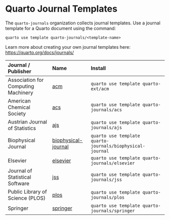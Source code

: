 # Quarto Journal Templates

The `quarto-journals` organization collects journal templates. Use a journal template for a Quarto document using the command:

`quarto use template quarto-journals/<template-name>`

Learn more about creating your own journal templates here: <https://quarto.org/docs/journals/>

| Journal / Publisher                 | Name                                                                          | Install                                                    |
|:-----------------------------|:----------------------|:------------------|
| Association for Computing Machinery | [acm](https://github.com/quarto-journals/acm)                                 | `quarto use template quarto-ext/acm`                       |
| American Chemical Society           | [acs](https://github.com/quarto-journals/acs)                                 | `quarto use template quarto-journals/acs`                  |
| Austrian Journal of Statistics      | [ajs](https://github.com/quarto-journals/ajs)                                 | `quarto use template quarto-journals/ajs`                  |
| Biophysical Journal                 | [biophysical-journal](https://github.com/quarto-journals/biophysical-journal) | `quarto use template  quarto-journals/biophysical-journal` |
| Elsevier                            | [elsevier](https://github.com/quarto-journals/elsevier)                       | `quarto use template quarto-journals/elsevier`             |
| Journal of Statistical Software     | [jss](https://github.com/quarto-journals/jss)                                 | `quarto use template quarto-journals/jss`                  |
| Public Library of Science (PLOS)    | [plos](https://github.com/quarto-journals/plos)                               | `quarto use template quarto-journals/plos`                 |
| Springer                            | [springer](https://github.com/quarto-journals/springer)                       | `quarto use template quarto-journals/springer`             |
